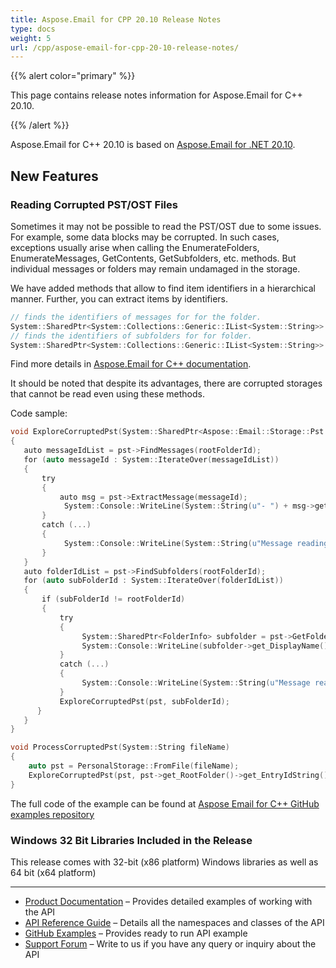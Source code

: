 ```yaml
---
title: Aspose.Email for CPP 20.10 Release Notes
type: docs
weight: 5
url: /cpp/aspose-email-for-cpp-20-10-release-notes/
---
```


{{% alert color="primary" %}} 

This page contains release notes information for Aspose.Email for C++ 20.10.

{{% /alert %}} 

Aspose.Email for C++ 20.10 is based on [Aspose.Email for .NET 20.10](/email/net/aspose-email-for-net-20-10-release-notes/).

## **New Features**
### **Reading Corrupted PST/OST Files**
Sometimes it may not be possible to read the PST/OST due to some issues. For example, some data blocks may be corrupted. In such cases, exceptions usually arise when calling the EnumerateFolders, EnumerateMessages, GetContents, GetSubfolders, etc. methods. But individual messages or folders may remain undamaged in the storage.

We have added methods that allow to find item identifiers in a hierarchical manner. Further, you can extract items by identifiers.
```cpp
// finds the identifiers of messages for for the folder.
System::SharedPtr<System::Collections::Generic::IList<System::String>> PersonalStorage::FindMessages(System::String parentEntryId);
// finds the identifiers of subfolders for for folder.
System::SharedPtr<System::Collections::Generic::IList<System::String>> PersonalStorage::FindSubfolders(System::String parentEntryId);
```
Find more details in [Aspose.Email for C++ documentation](https://docs.aspose.com/email/cpp/).

It should be noted that despite its advantages, there are corrupted storages that cannot be read even using these methods.

Code sample:
```cpp
void ExploreCorruptedPst(System::SharedPtr<Aspose::Email::Storage::Pst::PersonalStorage> pst, System::String rootFolderId)
{
   auto messageIdList = pst->FindMessages(rootFolderId);
   for (auto messageId : System::IterateOver(messageIdList))
   {
       try
       {
           auto msg = pst->ExtractMessage(messageId);
            System::Console::WriteLine(System::String(u"- ") + msg->get_Subject());
       }
       catch (...)
       {
            System::Console::WriteLine(System::String(u"Message reading error. Entry id: ") + messageId);
       }
   }
   auto folderIdList = pst->FindSubfolders(rootFolderId);
   for (auto subFolderId : System::IterateOver(folderIdList))
   {
       if (subFolderId != rootFolderId)
       {
           try
           {
                System::SharedPtr<FolderInfo> subfolder = pst->GetFolderById(subFolderId);
                System::Console::WriteLine(subfolder->get_DisplayName());
           }
           catch (...)
           {
                System::Console::WriteLine(System::String(u"Message reading error. Entry id: ") + subFolderId);
           }
           ExploreCorruptedPst(pst, subFolderId);
      }
   }
}

void ProcessCorruptedPst(System::String fileName)
{
    auto pst = PersonalStorage::FromFile(fileName);
    ExploreCorruptedPst(pst, pst->get_RootFolder()->get_EntryIdString());
}
```
The full code of the example can be found at [Aspose Email for C++ GitHub examples repository](https://github.com/aspose-email/Aspose.Email-for-C)

### **Windows 32 Bit Libraries Included in the Release**

This release comes with 32-bit (x86 platform) Windows libraries as well as 64 bit (x64 platform)  

---

- [Product Documentation](/email/cpp/home/) – Provides detailed examples of working with the API
- [API Reference Guide](https://reference.aspose.com/email/cpp) – Details all the namespaces and classes of the API
- [GitHub Examples](https://github.com/aspose-email/Aspose.Email-for-C) – Provides ready to run API example
- [Support Forum](https://forum.aspose.com/c/email/12) – Write to us if you have any query or inquiry about the API
